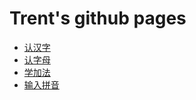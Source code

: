 # Trent's github pages

* [认汉字](learn_chinese_characters)
* [认字母](learn_characters)
* [学加法](learn_add)
* [输入拼音](input_pinyin)
